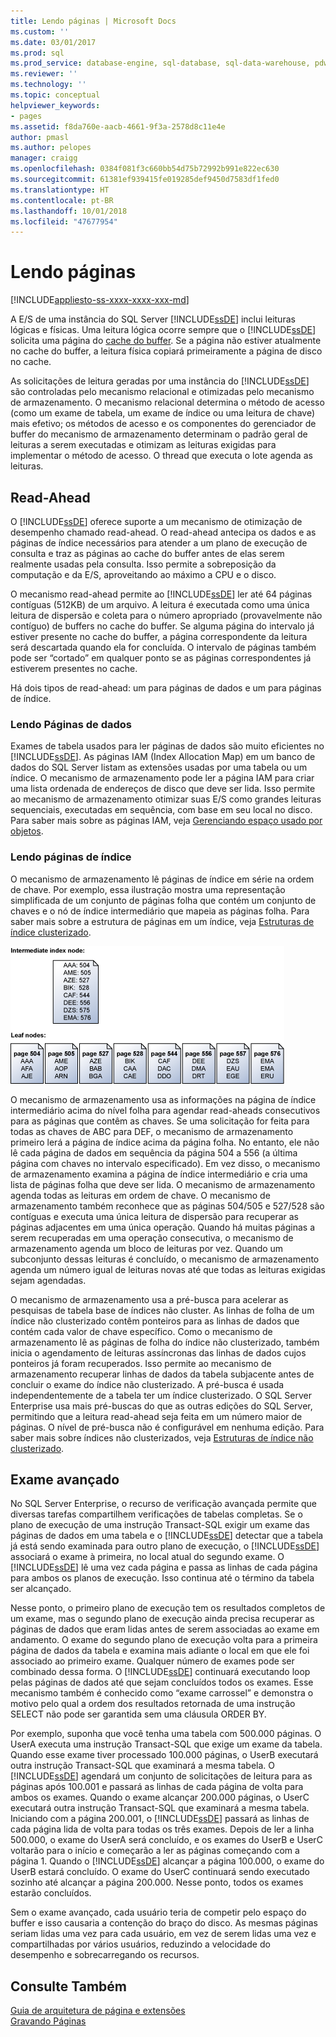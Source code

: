 ```yaml
---
title: Lendo páginas | Microsoft Docs
ms.custom: ''
ms.date: 03/01/2017
ms.prod: sql
ms.prod_service: database-engine, sql-database, sql-data-warehouse, pdw
ms.reviewer: ''
ms.technology: ''
ms.topic: conceptual
helpviewer_keywords:
- pages
ms.assetid: f8da760e-aacb-4661-9f3a-2578d8c11e4e
author: pmasl
ms.author: pelopes
manager: craigg
ms.openlocfilehash: 0384f081f3c660bb54d75b72992b991e822ec630
ms.sourcegitcommit: 61381ef939415fe019285def9450d7583df1fed0
ms.translationtype: HT
ms.contentlocale: pt-BR
ms.lasthandoff: 10/01/2018
ms.locfileid: "47677954"
---
```

# <a name="reading-pages"></a>Lendo páginas
[!INCLUDE[appliesto-ss-xxxx-xxxx-xxx-md](../includes/appliesto-ss-xxxx-xxxx-xxx-md.md)]

A E/S de uma instância do SQL Server [!INCLUDE[ssDE](../includes/ssde-md.md)] inclui leituras lógicas e físicas. Uma leitura lógica ocorre sempre que o [!INCLUDE[ssDE](../includes/ssde-md.md)] solicita uma página do [cache do buffer](../relational-databases/memory-management-architecture-guide.md). Se a página não estiver atualmente no cache do buffer, a leitura física copiará primeiramente a página de disco no cache.

As solicitações de leitura geradas por uma instância do [!INCLUDE[ssDE](../includes/ssde-md.md)] são controladas pelo mecanismo relacional e otimizadas pelo mecanismo de armazenamento. O mecanismo relacional determina o método de acesso (como um exame de tabela, um exame de índice ou uma leitura de chave) mais efetivo; os métodos de acesso e os componentes do gerenciador de buffer do mecanismo de armazenamento determinam o padrão geral de leituras a serem executadas e otimizam as leituras exigidas para implementar o método de acesso. O thread que executa o lote agenda as leituras.

## <a name="read-ahead"></a>Read-Ahead
O [!INCLUDE[ssDE](../includes/ssde-md.md)] oferece suporte a um mecanismo de otimização de desempenho chamado read-ahead. O read-ahead antecipa os dados e as páginas de índice necessários para atender a um plano de execução de consulta e traz as páginas ao cache do buffer antes de elas serem realmente usadas pela consulta. Isso permite a sobreposição da computação e da E/S, aproveitando ao máximo a CPU e o disco. 

O mecanismo read-ahead permite ao [!INCLUDE[ssDE](../includes/ssde-md.md)] ler até 64 páginas contíguas (512KB) de um arquivo. A leitura é executada como uma única leitura de dispersão e coleta para o número apropriado (provavelmente não contíguo) de buffers no cache do buffer. Se alguma página do intervalo já estiver presente no cache do buffer, a página correspondente da leitura será descartada quando ela for concluída. O intervalo de páginas também pode ser “cortado” em qualquer ponto se as páginas correspondentes já estiverem presentes no cache.

Há dois tipos de read-ahead: um para páginas de dados e um para páginas de índice.

### <a name="reading-data-pages"></a>Lendo Páginas de dados
Exames de tabela usados para ler páginas de dados são muito eficientes no [!INCLUDE[ssDE](../includes/ssde-md.md)]. As páginas IAM (Index Allocation Map) em um banco de dados do SQL Server listam as extensões usadas por uma tabela ou um índice. O mecanismo de armazenamento pode ler a página IAM para criar uma lista ordenada de endereços de disco que deve ser lida. Isso permite ao mecanismo de armazenamento otimizar suas E/S como grandes leituras sequenciais, executadas em sequência, com base em seu local no disco. Para saber mais sobre as páginas IAM, veja [Gerenciando espaço usado por objetos](../relational-databases/pages-and-extents-architecture-guide.md).

### <a name="reading-index-pages"></a>Lendo páginas de índice
O mecanismo de armazenamento lê páginas de índice em série na ordem de chave. Por exemplo, essa ilustração mostra uma representação simplificada de um conjunto de páginas folha que contém um conjunto de chaves e o nó de índice intermediário que mapeia as páginas folha. Para saber mais sobre a estrutura de páginas em um índice, veja [Estruturas de índice clusterizado](../relational-databases/pages-and-extents-architecture-guide.md).

![Reading_Pages](../relational-databases/media/reading-pages.gif)

O mecanismo de armazenamento usa as informações na página de índice intermediário acima do nível folha para agendar read-aheads consecutivos para as páginas que contêm as chaves. Se uma solicitação for feita para todas as chaves de ABC para DEF, o mecanismo de armazenamento primeiro lerá a página de índice acima da página folha. No entanto, ele não lê cada página de dados em sequência da página 504 a 556 (a última página com chaves no intervalo especificado). Em vez disso, o mecanismo de armazenamento examina a página de índice intermediário e cria uma lista de páginas folha que deve ser lida. O mecanismo de armazenamento agenda todas as leituras em ordem de chave. O mecanismo de armazenamento também reconhece que as páginas 504/505 e 527/528 são contíguas e executa uma única leitura de dispersão para recuperar as páginas adjacentes em uma única operação. Quando há muitas páginas a serem recuperadas em uma operação consecutiva, o mecanismo de armazenamento agenda um bloco de leituras por vez. Quando um subconjunto dessas leituras é concluído, o mecanismo de armazenamento agenda um número igual de leituras novas até que todas as leituras exigidas sejam agendadas.

O mecanismo de armazenamento usa a pré-busca para acelerar as pesquisas de tabela base de índices não cluster. As linhas de folha de um índice não clusterizado contêm ponteiros para as linhas de dados que contém cada valor de chave específico. Como o mecanismo de armazenamento lê as páginas de folha do índice não clusterizado, também inicia o agendamento de leituras assíncronas das linhas de dados cujos ponteiros já foram recuperados. Isso permite ao mecanismo de armazenamento recuperar linhas de dados da tabela subjacente antes de concluir o exame do índice não clusterizado. A pré-busca é usada independentemente de a tabela ter um índice clusterizado. O SQL Server Enterprise usa mais pré-buscas do que as outras edições do SQL Server, permitindo que a leitura read-ahead seja feita em um número maior de páginas. O nível de pré-busca não é configurável em nenhuma edição. Para saber mais sobre índices não clusterizados, veja [Estruturas de índice não clusterizado](../relational-databases/pages-and-extents-architecture-guide.md).

## <a name="advanced-scanning"></a>Exame avançado
No SQL Server Enterprise, o recurso de verificação avançada permite que diversas tarefas compartilhem verificações de tabelas completas. Se o plano de execução de uma instrução Transact-SQL exigir um exame das páginas de dados em uma tabela e o [!INCLUDE[ssDE](../includes/ssde-md.md)] detectar que a tabela já está sendo examinada para outro plano de execução, o [!INCLUDE[ssDE](../includes/ssde-md.md)] associará o exame à primeira, no local atual do segundo exame. O [!INCLUDE[ssDE](../includes/ssde-md.md)] lê uma vez cada página e passa as linhas de cada página para ambos os planos de execução. Isso continua até o término da tabela ser alcançado. 

Nesse ponto, o primeiro plano de execução tem os resultados completos de um exame, mas o segundo plano de execução ainda precisa recuperar as páginas de dados que eram lidas antes de serem associadas ao exame em andamento. O exame do segundo plano de execução volta para a primeira página de dados da tabela e examina mais adiante o local em que ele foi associado ao primeiro exame. Qualquer número de exames pode ser combinado dessa forma. O [!INCLUDE[ssDE](../includes/ssde-md.md)] continuará executando loop pelas páginas de dados até que sejam concluídos todos os exames. Esse mecanismo também é conhecido como “exame carrossel” e demonstra o motivo pelo qual a ordem dos resultados retornada de uma instrução SELECT não pode ser garantida sem uma cláusula ORDER BY. 

Por exemplo, suponha que você tenha uma tabela com 500.000 páginas. O UserA executa uma instrução Transact-SQL que exige um exame da tabela. Quando esse exame tiver processado 100.000 páginas, o UserB executará outra instrução Transact-SQL que examinará a mesma tabela. O [!INCLUDE[ssDE](../includes/ssde-md.md)] agendará um conjunto de solicitações de leitura para as páginas após 100.001 e passará as linhas de cada página de volta para ambos os exames. Quando o exame alcançar 200.000 páginas, o UserC executará outra instrução Transact-SQL que examinará a mesma tabela. Iniciando com a página 200.001, o [!INCLUDE[ssDE](../includes/ssde-md.md)] passará as linhas de cada página lida de volta para todas os três exames. Depois de ler a linha 500.000, o exame do UserA será concluído, e os exames do UserB e UserC voltarão para o início e começarão a ler as páginas começando com a página 1. Quando o [!INCLUDE[ssDE](../includes/ssde-md.md)] alcançar a página 100.000, o exame do UserB estará concluído. O exame do UserC continuará sendo executado sozinho até alcançar a página 200.000. Nesse ponto, todos os exames estarão concluídos. 

Sem o exame avançado, cada usuário teria de competir pelo espaço do buffer e isso causaria a contenção do braço do disco. As mesmas páginas seriam lidas uma vez para cada usuário, em vez de serem lidas uma vez e compartilhadas por vários usuários, reduzindo a velocidade do desempenho e sobrecarregando os recursos.

## <a name="see-also"></a>Consulte Também
[Guia de arquitetura de página e extensões](../relational-databases/pages-and-extents-architecture-guide.md)   
 [Gravando Páginas](../relational-databases/writing-pages.md)
